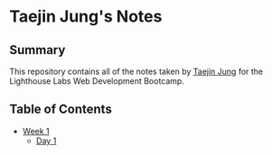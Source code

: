 # Taejin Jung's Notes
## Summary

This repository contains all of the notes taken by [Taejin Jung](https://github.com/taejin5314) for the Lighthouse Labs Web Development Bootcamp.


## Table of Contents
* [Week 1](/Week_1)
  * [Day 1](/Week_1/Day_1)